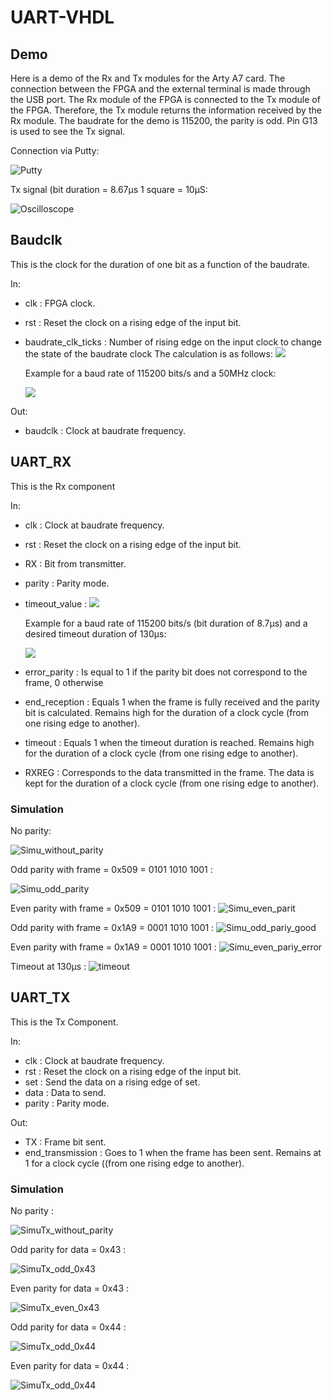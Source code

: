# UART-VHDL

## Demo
Here is a demo of the Rx and Tx modules for the Arty A7 card.
The connection between the FPGA and the external terminal is made through the USB port.
The Rx module of the FPGA is connected to the Tx module of the FPGA.
Therefore, the Tx module returns the information received by the Rx module.
The baudrate for the demo is 115200, the parity is odd.
Pin G13 is used to see the Tx signal.

Connection via Putty:

![Putty](https://github.com/NorianGuernine/UART-VHDL/blob/main/Pictures/HelloWorldPutty.png)

Tx signal (bit duration = 8.67µs 1 square = 10µS:

![Oscilloscope](https://github.com/NorianGuernine/UART-VHDL/blob/main/Pictures/oscilloscope_G13.png)

## Baudclk
This is the clock for the duration of one bit as a function of the baudrate.

In: 
* clk : FPGA clock.
* rst : Reset the clock on a rising edge of the input bit.
* baudrate_clk_ticks : Number of rising edge on the input clock to change the state of the baudrate clock
The calculation is as follows: <img src="https://render.githubusercontent.com/render/math?math=baudrateclkticks = \frac{\frac{ClockFrequency}{Baudrate}}{2}">

	Example for a baud rate of 115200 bits/s and a 50MHz clock:


	<img src="https://render.githubusercontent.com/render/math?math=baudrateclkticks = \frac{\frac{50*10^{6}}{115200}}{2} = 217.01 \approx 217">

Out:
* baudclk : Clock at baudrate frequency.

## UART_RX
This is the Rx component

In:
* clk : Clock at baudrate frequency.
* rst : Reset the clock on a rising edge of the input bit.
* RX : Bit from transmitter.
* parity : Parity mode.
* timeout_value : <img src="https://render.githubusercontent.com/render/math?math=timeout = \frac{Duration Of The Desired Timeout}{Duration Of A Bit}">

	Example for a baud rate of 115200 bits/s (bit duration of 8.7µs) and a desired timeout duration of 130µs:
	
	<img src="https://render.githubusercontent.com/render/math?math=timeout = \frac{130}{8.7} = 14.94 \approx 15 baudclock">
* error_parity : Is equal to 1 if the parity bit does not correspond to the frame, 0 otherwise
* end_reception : Equals 1 when the frame is fully received and the parity bit is calculated. Remains high for the duration of a clock cycle (from one rising edge to another).
* timeout : Equals 1 when the timeout duration is reached. Remains high for the duration of a clock cycle (from one rising edge to another).
* RXREG : Corresponds to the data transmitted in the frame. The data is kept for the duration of a clock cycle (from one rising edge to another).

### Simulation

No parity:

![Simu_without_parity](https://github.com/NorianGuernine/UART-VHDL/blob/main/Pictures/RxNoParity.png)

Odd parity with frame = 0x509 = 0101 1010 1001 :

![Simu_odd_parity](https://github.com/NorianGuernine/UART-VHDL/blob/main/Pictures/Rx0x5a9Odd.png)

Even parity with frame = 0x509 = 0101 1010 1001 :
![Simu_even_parit](https://github.com/NorianGuernine/UART-VHDL/blob/main/Pictures/Rx0x5a9Even.png)

Odd parity with frame = 0x1A9 = 0001 1010 1001 :
![Simu_odd_pariy_good](https://github.com/NorianGuernine/UART-VHDL/blob/main/Pictures/Rx0x1a9Odd.png)

Even parity with frame = 0x1A9 = 0001 1010 1001 :
![Simu_even_pariy_error](https://github.com/NorianGuernine/UART-VHDL/blob/main/Pictures/Rx0x1a9Even.png)

Timeout at 130µs : 
![timeout](https://github.com/NorianGuernine/UART-VHDL/blob/main/Pictures/RxTimeout.png)

## UART_TX

This is the Tx Component.

In:

* clk : Clock at baudrate frequency.
* rst : Reset the clock on a rising edge of the input bit.
* set : Send the data on a rising edge of set.
* data : Data to send.
* parity : Parity mode.

Out:

* TX : Frame bit sent.
* end_transmission : Goes to 1 when the frame has been sent. Remains at 1 for a clock cycle ((from one rising edge to another).

### Simulation

No parity :
 
![SimuTx_without_parity](https://github.com/NorianGuernine/UART-VHDL/blob/main/Pictures/Tx0x43NoParity.png)

Odd parity for data = 0x43 : 

![SimuTx_odd_0x43](https://github.com/NorianGuernine/UART-VHDL/blob/main/Pictures/Tx0x43Odd.png)

Even parity for data = 0x43 : 

![SimuTx_even_0x43](https://github.com/NorianGuernine/UART-VHDL/blob/main/Pictures/Tx0x43Even.png)

Odd parity for data = 0x44 :

![SimuTx_odd_0x44](https://github.com/NorianGuernine/UART-VHDL/blob/main/Pictures/Tx0x44Odd.png)

Even parity for data = 0x44 : 

![SimuTx_odd_0x44](https://github.com/NorianGuernine/UART-VHDL/blob/main/Pictures/Tx0x44Even.png)




